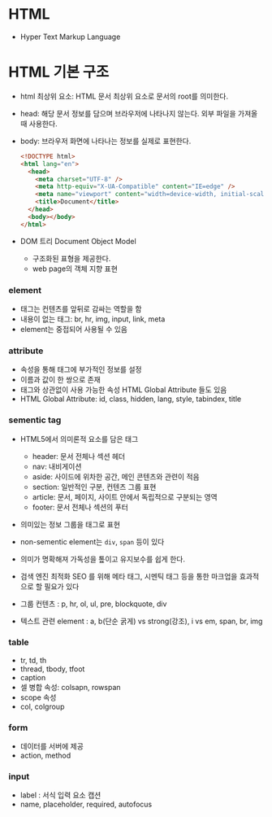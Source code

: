 # HTML

- Hyper Text Markup Language

# HTML 기본 구조

- html 최상위 요소: HTML 문서 최상위 요소로 문서의 root를 의미한다.

- head: 해당 문서 정보를 담으며 브라우저에 나타나지 않는다. 외부 파일을 가져올 때 사용한다.

- body: 브라우저 화면에 나타나는 정보를 실제로 표현한다.

  ```html
  <!DOCTYPE html>
  <html lang="en">
    <head>
      <meta charset="UTF-8" />
      <meta http-equiv="X-UA-Compatible" content="IE=edge" />
      <meta name="viewport" content="width=device-width, initial-scale=1.0" />
      <title>Document</title>
    </head>
    <body></body>
  </html>
  ```

- DOM 트리 Document Object Model
  - 구조화된 표형을 제공한다.
  - web page의 객체 지향 표현

### element

- 태그는 컨텐츠를 앞뒤로 감싸는 역할을 함
- 내용이 없는 태그: br, hr, img, input, link, meta
- element는 중접되어 사용될 수 있음

### attribute

- 속성을 통해 태그에 부가적인 정보를 설정
- 이름과 값이 한 쌍으로 존재
- 태그와 상관없이 사용 가능한 속성 HTML Global Attribute 들도 있음
- HTML Global Attribute: id, class, hidden, lang, style, tabindex, title

### sementic tag

- HTML5에서 의미론적 요소를 담은 태그
  - header: 문서 전체나 섹션 헤더
  - nav: 내비게이션
  - aside: 사이드에 위차한 공간, 메인 콘텐츠와 관련이 적음
  - section: 일반적인 구분, 컨텐츠 그룹 표현
  - article: 문서, 페이지, 사이트 안에서 독립적으로 구분되는 영역
  - footer: 문서 전체나 섹션의 푸터

- 의미있는 정보 그룹을 태그로 표현
- non-sementic element는 `div`, `span` 등이 있다
- 의미가 명확해져 가독성을 톺이고 유지보수를 쉽게 한다.
- 검색 엔진 최적화 SEO 를 위해 메타 태그, 시멘틱 태그 등을 통한 마크업을 효과적으로 할 필요가 있다
- 그룹 컨텐츠 : p, hr, ol, ul, pre, blockquote, div

- 텍스트 관련 element : a, b(단순 굵게) vs strong(강조), i vs em, span, br, img

### table

- tr, td, th
- thread, tbody, tfoot
- caption
- 셀 병합 속성: colsapn, rowspan
- scope 속성
- col, colgroup

### form

- 데이터를 서버에 제공
- action, method

### input

- label : 서식 입력 요소 캡션
- name, placeholder, required, autofocus